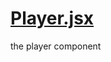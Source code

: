 

<!-- Start components/Player.jsx -->

# [Player.jsx](Player.jsx)

the player component

<!-- End components/Player.jsx -->

